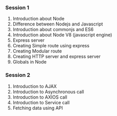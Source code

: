 ### Session 1

1. Introduction about Node
2. Difference between Nodejs and Javascript
3. Introduction about commonjs and ES6
4. Introduction about Node V8 (javascript engine)
5. Express server
6. Creating Simple route using express
7. Creating Modular route
8. Creating HTTP server and express server
9. Globals in Node

### Session 2

1. Introduction to AJAX
2. Introduction to Asynchronous call
3. Introduction to AXIOS call
4. Introduction to Service call
5. Fetching data using API
